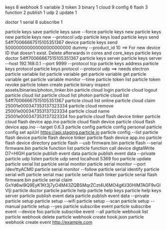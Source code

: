 keys 8
webhook 5
variable 3
token 3
binary 1
cloud 9
config 6
flash 3
function 2
publish 1
udp 2
update 1

doctor 1
serial 8
subscribe 1


particle keys save <file>
particle keys save <file> --force
particle keys new
particle keys new <file>
particle keys new --protocol udp
particle keys load <file>
particle keys send 54ff70066667515105351367 device
particle keys send 500000000000000000000000 dummy --product_id 10
  ==> For new device ID that doesn't exist. Delete afterwards in cores and core_keys
particle keys doctor 54ff70066667515105351367
particle keys server
particle keys server --host 192.168.0.1 --port 9999 --protocol tcp
particle keys address
particle keys protocol
particle keys protocol --protocol udp
  ==> needs electron
particle variable list
particle variable get <device> <variable>
particle variable get <device>
particle variable get <variable>
particle variable monitor <device> <variable> --time
particle token list
particle token revoke
particle token create
particle binary inspect assets/binaries/photon_tinker.bin
particle cloud login
particle cloud logout
particle cloud list
particle cloud list photon
particle cloud list 54ff70066667515105351367
particle cloud list online
particle cloud claim 25001e000347353137323334
particle cloud remove 25001e000347353137323334
particle cloud name 25001e000347353137323334 foo
particle cloud flash device tinker
particle cloud flash device app.ino
particle cloud flash device
particle cloud flash device app.ino --target 0.6.3
particle config
particle config personal
particle config set apiUrl https://api.staging.particle.io
particle config --list
particle flash device
particle flash device tinker
particle flash device app.ino
particle flash device directory
particle flash --usb firmware.bin
particle flash --serial firmware.bin
particle function list
particle function call device digtalWrite D7=HIGH
particle publish event data
particle publish event data --private
particle udp listen
particle udp send localhost 5369 foo
particle update
particle serial list
particle serial monitor
particle serial monitor --port /dev/ttyACM0
particle serial monitor --follow
particle serial identify
particle serial wifi
particle serial mac
particle serial flash tinker
particle serial flash firmware.bin
particle serial claim GxYd6wi9Q9EyK1Kt3j7yO4M43ZQBSMqrZCzt4U6MO4gKil30HiM7AGF9vGIVlji
particle doctor
particle
particle help
particle help keys
particle help keys server
particle publish event data
particle publish event data --private
particle setup
particle setup --wifi
particle setup --scan
particle setup --manual
particle setup --yes
particle subscribe event
particle subscribe event --device foo
particle subscribe event --all
particle webhook list
particle webhook delete
particle webhook create hook.json
particle webhook create event http://example.com
